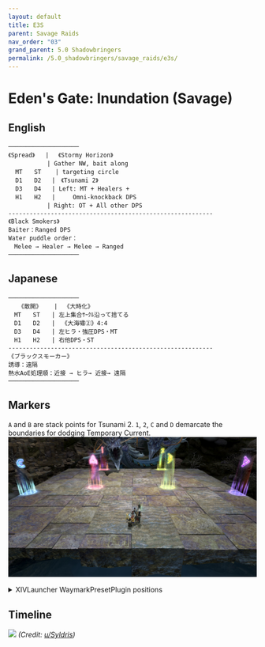 ```yaml
---
layout: default
title: E3S
parent: Savage Raids
nav_order: "03"
grand_parent: 5.0 Shadowbringers
permalink: /5.0_shadowbringers/savage_raids/e3s/
---
```


# Eden's Gate: Inundation (Savage)

## English
```
────────────────────
《Spread》   | 　《Stormy Horizon》
　　　　　　 | Gather NW, bait along
  MT　　ST    | targeting circle
  D1　　D2   |　《Tsunami 2》
  D3　　D4   | Left: MT + Healers + 
  H1　　H2   |　　　Omni-knockback DPS
　　　　　　 | Right: OT + All other DPS
----------------------------------------------------------
《Black Smokers》
Baiter：Ranged DPS
Water puddle order：
　Melee → Healer → Melee → Ranged
────────────────────
```

## Japanese
```
────────────────────
  　《散開》　　 | 　《大時化》
　MT　　ST　　| 左上集合ｻｰｸﾙ沿って捨てる
　D1　　D2　　| 　《大海嘯②》4:4
　D3　　D4　　| 左ヒラ・強圧DPS・MT
　H1　　H2　　| 右他DPS・ST
----------------------------------------------------------
《ブラックスモーカー》
誘導：遠隔
熱水AoE処理順：近接 → ヒラ→ 近接→ 遠隔
────────────────────
```

## Markers

`A` and `B` are stack points for Tsunami 2. `1`, `2`, `C` and `D` demarcate the boundaries for dodging Temporary Current.
![](images/markers.jpg)
<details markdown=block>
<summary>XIVLauncher WaymarkPresetPlugin positions</summary>

```json
{"Name":"E3S","MapID":683,"A":{"X":92.5,"Y":0.0,"Z":100.0,"ID":0,"Active":true},"B":{"X":107.5,"Y":0.0,"Z":100.0,"ID":1,"Active":true},"C":{"X":81.0,"Y":0.0,"Z":103.5,"ID":2,"Active":true},"D":{"X":119.0,"Y":0.0,"Z":103.5,"ID":3,"Active":true},"One":{"X":91.2,"Y":0.0,"Z":81.2,"ID":4,"Active":true},"Two":{"X":108.8,"Y":0.0,"Z":81.2,"ID":5,"Active":true},"Three":{"X":0.0,"Y":0.0,"Z":0.0,"ID":6,"Active":false},"Four":{"X":0.0,"Y":0.0,"Z":0.0,"ID":7,"Active":false}}
```

</details>

## Timeline

![](https://i.redd.it/uwe99rrdn9e31.png)
*(Credit: [u/Syldris](https://www.reddit.com/r/ffxiv/comments/clkiwe/e3s_rotation_and_timeline/))*